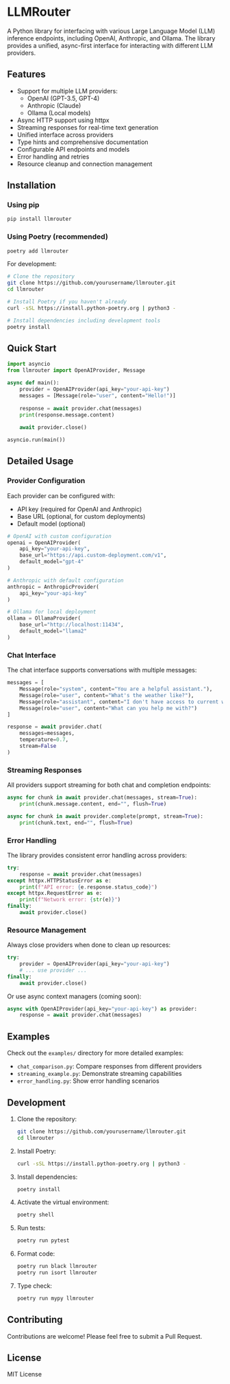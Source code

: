 # LLMRouter

A Python library for interfacing with various Large Language Model (LLM) inference endpoints, including OpenAI, Anthropic, and Ollama. The library provides a unified, async-first interface for interacting with different LLM providers.

## Features

- Support for multiple LLM providers:
  - OpenAI (GPT-3.5, GPT-4)
  - Anthropic (Claude)
  - Ollama (Local models)
- Async HTTP support using httpx
- Streaming responses for real-time text generation
- Unified interface across providers
- Type hints and comprehensive documentation
- Configurable API endpoints and models
- Error handling and retries
- Resource cleanup and connection management

## Installation

### Using pip

```bash
pip install llmrouter
```

### Using Poetry (recommended)

```bash
poetry add llmrouter
```

For development:

```bash
# Clone the repository
git clone https://github.com/yourusername/llmrouter.git
cd llmrouter

# Install Poetry if you haven't already
curl -sSL https://install.python-poetry.org | python3 -

# Install dependencies including development tools
poetry install
```

## Quick Start

```python
import asyncio
from llmrouter import OpenAIProvider, Message

async def main():
    provider = OpenAIProvider(api_key="your-api-key")
    messages = [Message(role="user", content="Hello!")]
    
    response = await provider.chat(messages)
    print(response.message.content)
    
    await provider.close()

asyncio.run(main())
```

## Detailed Usage

### Provider Configuration

Each provider can be configured with:
- API key (required for OpenAI and Anthropic)
- Base URL (optional, for custom deployments)
- Default model (optional)

```python
# OpenAI with custom configuration
openai = OpenAIProvider(
    api_key="your-api-key",
    base_url="https://api.custom-deployment.com/v1",
    default_model="gpt-4"
)

# Anthropic with default configuration
anthropic = AnthropicProvider(
    api_key="your-api-key"
)

# Ollama for local deployment
ollama = OllamaProvider(
    base_url="http://localhost:11434",
    default_model="llama2"
)
```

### Chat Interface

The chat interface supports conversations with multiple messages:

```python
messages = [
    Message(role="system", content="You are a helpful assistant."),
    Message(role="user", content="What's the weather like?"),
    Message(role="assistant", content="I don't have access to current weather data."),
    Message(role="user", content="What can you help me with?")
]

response = await provider.chat(
    messages=messages,
    temperature=0.7,
    stream=False
)
```

### Streaming Responses

All providers support streaming for both chat and completion endpoints:

```python
async for chunk in await provider.chat(messages, stream=True):
    print(chunk.message.content, end="", flush=True)

async for chunk in await provider.complete(prompt, stream=True):
    print(chunk.text, end="", flush=True)
```

### Error Handling

The library provides consistent error handling across providers:

```python
try:
    response = await provider.chat(messages)
except httpx.HTTPStatusError as e:
    print(f"API error: {e.response.status_code}")
except httpx.RequestError as e:
    print(f"Network error: {str(e)}")
finally:
    await provider.close()
```

### Resource Management

Always close providers when done to clean up resources:

```python
try:
    provider = OpenAIProvider(api_key="your-api-key")
    # ... use provider ...
finally:
    await provider.close()
```

Or use async context managers (coming soon):

```python
async with OpenAIProvider(api_key="your-api-key") as provider:
    response = await provider.chat(messages)
```

## Examples

Check out the `examples/` directory for more detailed examples:

- `chat_comparison.py`: Compare responses from different providers
- `streaming_example.py`: Demonstrate streaming capabilities
- `error_handling.py`: Show error handling scenarios

## Development

1. Clone the repository:
   ```bash
   git clone https://github.com/yourusername/llmrouter.git
   cd llmrouter
   ```

2. Install Poetry:
   ```bash
   curl -sSL https://install.python-poetry.org | python3 -
   ```

3. Install dependencies:
   ```bash
   poetry install
   ```

4. Activate the virtual environment:
   ```bash
   poetry shell
   ```

5. Run tests:
   ```bash
   poetry run pytest
   ```

6. Format code:
   ```bash
   poetry run black llmrouter
   poetry run isort llmrouter
   ```

7. Type check:
   ```bash
   poetry run mypy llmrouter
   ```

## Contributing

Contributions are welcome! Please feel free to submit a Pull Request.

## License

MIT License

